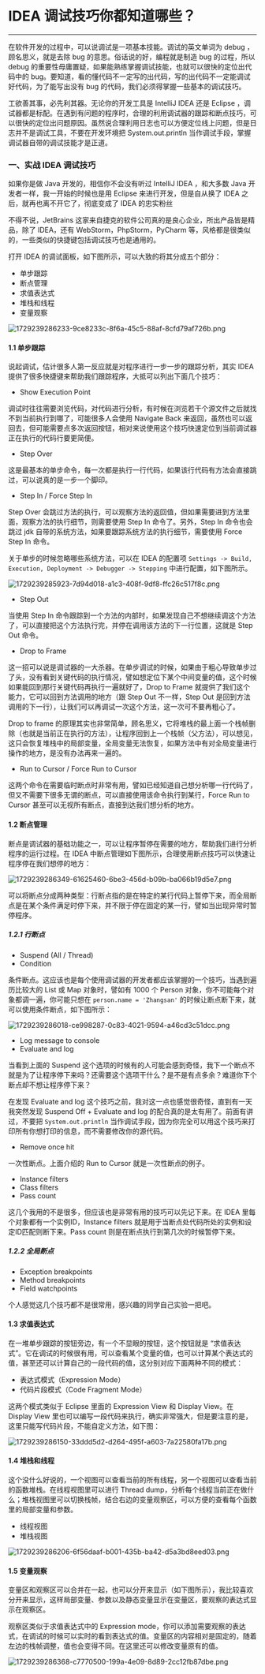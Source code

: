 # IDEA 调试技巧你都知道哪些？

---

在软件开发的过程中，可以说调试是一项基本技能。调试的英文单词为 debug ，顾名思义，就是去除 bug 的意思。俗话说的好，编程就是制造 bug 的过程，所以 debug 的重要性毋庸置疑，如果能熟练掌握调试技能，也就可以很快的定位出代码中的 bug。要知道，看的懂代码不一定写的出代码，写的出代码不一定能调试好代码，为了能写出没有 bug 的代码，我们必须得掌握一些基本的调试技巧。 

工欲善其事，必先利其器。无论你的开发工具是 IntelliJ IDEA 还是 Eclipse ，调试器都是标配。在遇到有问题的程序时，合理的利用调试器的跟踪和断点技巧，可以很快的定位出问题原因。虽然说合理利用日志也可以方便定位线上问题，但是日志并不是调试工具，不要在开发环境把 System.out.println 当作调试手段，掌握调试器自带的调试技能才是正道。

### 一、实战 IDEA 调试技巧
如果你是做 Java 开发的，相信你不会没有听过 IntelliJ IDEA ，和大多数 Java 开发者一样，我一开始的时候也是用 Eclipse 来进行开发，但是自从换了 IDEA 之后，就再也离不开它了，彻底变成了 IDEA 的忠实粉丝

不得不说，JetBrains 这家来自捷克的软件公司真的是良心企业，所出产品皆是精品，除了 IDEA，还有 WebStorm，PhpStorm，PyCharm 等，风格都是很类似的，一些类似的快捷键包括调试技巧也是通用的。

打开 IDEA 的调试面板，如下图所示，可以大致的将其分成五个部分：

+ 单步跟踪
+ 断点管理
+ 求值表达式
+ 堆栈和线程
+ 变量观察

![1729239286233-9ce8233c-8f6a-45c5-88af-8cfd79af726b.png](./img/OVyScwlkZmu7MWar/1729239286233-9ce8233c-8f6a-45c5-88af-8cfd79af726b-087387.png)

#### 1.1 单步跟踪
说起调试，估计很多人第一反应就是对程序进行一步一步的跟踪分析，其实 IDEA 提供了很多快捷键来帮助我们跟踪程序，大抵可以列出下面几个技巧：

+ Show Execution Point

调试时往往需要浏览代码，对代码进行分析，有时候在浏览若干个源文件之后就找不到当前执行到哪了，可能很多人会使用 Navigate Back 来返回，虽然也可以返回去，但可能需要点多次返回按钮，相对来说使用这个技巧快速定位到当前调试器正在执行的代码行要更简便。

+ Step Over

这是最基本的单步命令，每一次都是执行一行代码，如果该行代码有方法会直接跳过，可以说真的是一步一个脚印。

+ Step In / Force Step In

Step Over 会跳过方法的执行，可以观察方法的返回值，但如果需要进到方法里面，观察方法的执行细节，则需要使用 Step In 命令了。另外，Step In 命令也会跳过 jdk 自带的系统方法，如果要跟踪系统方法的执行细节，需要使用 Force Step In 命令。

关于单步的时候忽略哪些系统方法，可以在 IDEA 的配置项 `Settings -> Build, Execution, Deployment -> Debugger -> Stepping` 中进行配置，如下图所示。

![1729239285923-7d94d018-a1c3-408f-9df8-ffc26c517f8c.png](./img/OVyScwlkZmu7MWar/1729239285923-7d94d018-a1c3-408f-9df8-ffc26c517f8c-885296.png)

+ Step Out

当使用 Step In 命令跟踪到一个方法的内部时，如果发现自己不想继续调这个方法了，可以直接把这个方法执行完，并停在调用该方法的下一行位置，这就是 Step Out 命令。

+ Drop to Frame

这一招可以说是调试器的一大杀器。在单步调试的时候，如果由于粗心导致单步过了头，没有看到关键代码的执行情况，譬如想定位下某个中间变量的值，这个时候如果能回到那行关键代码再执行一遍就好了，Drop to Frame 就提供了我们这个能力，它可以回到方法调用的地方（跟 Step Out 不一样，Step Out 是回到方法调用的下一行），让我们可以再调试一次这个方法，这一次可不要再粗心了。

Drop to frame 的原理其实也非常简单，顾名思义，它将堆栈的最上面一个栈帧删除（也就是当前正在执行的方法），让程序回到上一个栈帧（父方法），可以想见，这只会恢复堆栈中的局部变量，全局变量无法恢复，如果方法中有对全局变量进行操作的地方，是没有办法再来一遍的。

+ Run to Cursor / Force Run to Cursor

这两个命令在需要临时断点时非常有用，譬如已经知道自己想分析哪一行代码了，但又不需要下很多无谓的断点，可以直接使用该命令执行到某行，Force Run to Cursor 甚至可以无视所有断点，直接到达我们想分析的地方。

#### 1.2 断点管理
断点是调试器的基础功能之一，可以让程序暂停在需要的地方，帮助我们进行分析程序的运行过程。在 IDEA 中断点管理如下图所示，合理使用断点技巧可以快速让程序停在我们想停的地方：

![1729239286349-61625460-6be3-456d-b09b-ba066b19d5e7.png](./img/OVyScwlkZmu7MWar/1729239286349-61625460-6be3-456d-b09b-ba066b19d5e7-682399.png)

可以将断点分成两种类型：行断点指的是在特定的某行代码上暂停下来，而全局断点是在某个条件满足时停下来，并不限于停在固定的某一行，譬如当出现异常时暂停程序。

##### 1.2.1 行断点
+ Suspend (All / Thread)
+ Condition

条件断点。这应该也是每个使用调试器的开发者都应该掌握的一个技巧，当遇到遍历比较大的 List 或 Map 对象时，譬如有 1000 个 Person 对象，你不可能每个对象都调一遍，你可能只想在 `person.name = 'Zhangsan'` 的时候让断点断下来，就可以使用条件断点，如下图所示：

![1729239286018-ce998287-0c83-4021-9594-a46cd3c51dcc.png](./img/OVyScwlkZmu7MWar/1729239286018-ce998287-0c83-4021-9594-a46cd3c51dcc-445721.png)

+ Log message to console
+ Evaluate and log

当看到上面的 Suspend 这个选项的时候有的人可能会感到奇怪，我下一个断点不就是为了让程序停下来吗？还需要这个选项干什么？是不是有点多余？难道你下个断点却不想让程序停下来？

在发现 Evaluate and log 这个技巧之前，我对这一点也感觉很奇怪，直到有一天我突然发现 Suspend Off + Evaluate and log 的配合真的是太有用了。前面有讲过，不要把 `System.out.println` 当作调试手段，因为你完全可以用这个技巧来打印所有你想打印的信息，而不需要修改你的源代码。

+ Remove once hit

一次性断点。上面介绍的 Run to Cursor 就是一次性断点的例子。

+ Instance filters
+ Class filters
+ Pass count

这几个我用的不是很多，但应该也是非常有用的技巧可以先记下来。在 IDEA 里每个对象都有一个实例ID，Instance filters 就是用于当断点处代码所处的实例和设定ID匹配则断下来。Pass count 则是在断点执行到第几次的时候暂停下来。

##### 1.2.2 全局断点
+ Exception breakpoints
+ Method breakpoints
+ Field watchpoints

个人感觉这几个技巧都不是很常用，感兴趣的同学自己实验一把吧。

#### 1.3 求值表达式
在一堆单步跟踪的按钮旁边，有一个不显眼的按钮，这个按钮就是 “求值表达式”。它在调试的时候很有用，可以查看某个变量的值，也可以计算某个表达式的值，甚至还可以计算自己的一段代码的值，这分别对应下面两种不同的模式：

+ 表达式模式（Expression Mode）
+ 代码片段模式（Code Fragment Mode）

这两个模式类似于 Eclipse 里面的 Expression View 和 Display View。在 Display View 里也可以编写一段代码来执行，确实非常强大，但是要注意的是，这里只能写代码片段，不能自定义方法，如下图：

![1729239286150-33ddd5d2-d264-495f-a603-7a22580fa17b.png](./img/OVyScwlkZmu7MWar/1729239286150-33ddd5d2-d264-495f-a603-7a22580fa17b-309149.png)

#### 1.4 堆栈和线程
这个没什么好说的，一个视图可以查看当前的所有线程，另一个视图可以查看当前的函数堆栈。在线程视图里可以进行 Thread dump，分析每个线程当前正在做什么；堆栈视图里可以切换栈帧，结合右边的变量观察区，可以方便的查看每个函数里的局部变量和参数。

+ 线程视图
+ 堆栈视图

![1729239286206-6f56daaf-b001-435b-ba42-d5a3bd8eed03.png](./img/OVyScwlkZmu7MWar/1729239286206-6f56daaf-b001-435b-ba42-d5a3bd8eed03-802462.png)

#### 1.5 变量观察
变量区和观察区可以合并在一起，也可以分开来显示（如下图所示），我比较喜欢分开来显示，这样局部变量、参数以及静态变量显示在变量区，要观察的表达式显示在观察区。

观察区类似于求值表达式中的 Expression mode，你可以添加需要观察的表达式，在调试的时候可以实时的看到表达式的值。变量区的内容相对是固定的，随着左边的栈帧调整，值也会变得不同。在这里还可以修改变量原有的值。

![1729239286368-c7770500-199a-4e09-8d89-2cc12fb87dbe.png](./img/OVyScwlkZmu7MWar/1729239286368-c7770500-199a-4e09-8d89-2cc12fb87dbe-264702.png)


